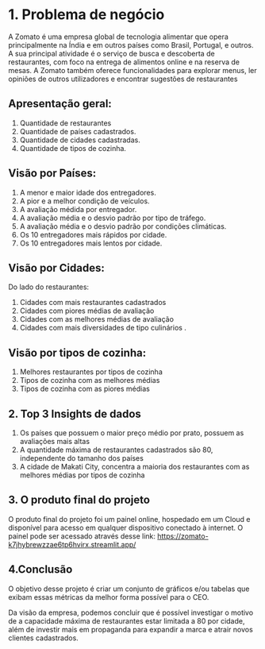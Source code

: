 # 1. Problema de negócio

A Zomato é uma empresa global de tecnologia alimentar que opera principalmente na Índia e em outros países como Brasil, Portugal, e outros. A sua principal atividade é o serviço de busca e descoberta de restaurantes, com foco na entrega de alimentos online e na reserva de mesas. A Zomato também oferece funcionalidades para explorar menus, ler opiniões de outros utilizadores e encontrar sugestões de restaurantes

## Apresentação geral:

1. Quantidade de restaurantes
2. Quantidade de países cadastrados.
3. Quantidade de cidades cadastradas.
4. Quantidade de tipos de cozinha.

## Visão por Países:

1. A menor e maior idade dos entregadores.
2. A pior e a melhor condição de veículos.
3. A avaliação médida por entregador.
4. A avaliação média e o desvio padrão por tipo de tráfego.
5. A avaliação média e o desvio padrão por condições climáticas.
6. Os 10 entregadores mais rápidos por cidade.
7. Os 10 entregadores mais lentos por cidade.

## Visão por Cidades:

Do lado do restaurantes:

1. Cidades com mais restaurantes  cadastrados
2. Cidades com piores médias de avaliação
3. Cidades com as melhores médias de avaliação
4. Cidades com mais diversidades de tipo culinários .

## Visão por tipos de cozinha:

1. Melhores restaurantes por tipos de cozinha 
2. Tipos de cozinha com as melhores médias 
3. Tipos de cozinha com as piores médias 

## 2. Top 3 Insights de dados

1. Os países que possuem o maior preço médio por prato, possuem as avaliações mais altas
2. A quantidade máxima de restaurantes cadastrados são 80, independente do tamanho dos países
3. A cidade de Makati City, concentra a maioria dos restaurantes com as melhores médias por tipos de cozinha

## 3. O produto final do projeto

O produto final do projeto foi um painel online, hospedado em um Cloud e disponível para acesso em qualquer dispositivo conectado à internet.
O painel pode ser acessado através desse link: https://zomato-k7jhybrewzzae6tp6hvirx.streamlit.app/

## 4.Conclusão

O objetivo desse projeto é criar um conjunto de gráficos e/ou tabelas que
exibam essas métricas da melhor forma possível para o CEO.

Da visão da empresa, podemos concluir que é possível investigar o motivo de a capacidade máxima de restaurantes estar limitada a 80 por cidade, além de investir mais em propaganda para expandir a marca e atrair novos clientes cadastrados.
